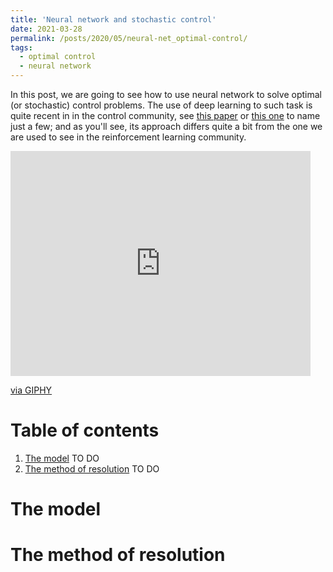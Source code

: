 ```yaml
---
title: 'Neural network and stochastic control'
date: 2021-03-28
permalink: /posts/2020/05/neural-net_optimal-control/
tags:
  - optimal control
  - neural network
---
```



In this post, we are going to see how to use neural network to solve optimal (or stochastic) control problems. The use of deep learning to such task is quite recent in in the control community, see [this paper](https://www.pnas.org/content/pnas/115/34/8505.full.pdf) or [this one](https://arxiv.org/pdf/1812.05916.pdf) to name just a few; and as you'll see, its approach differs quite a bit from the one we are used to see in the reinforcement learning community. 

<iframe src="https://giphy.com/embed/ix8yJ9ZwYW5zJprbTN" width="480" height="360" frameBorder="0" class="giphy-embed" allowFullScreen></iframe><p><a href="https://giphy.com/gifs/ix8yJ9ZwYW5zJprbTN">via GIPHY</a></p>


# Table of contents
1. [The model](#whatIs)
TO DO
2. [The method of resolution](#example)
TO DO


# The model 

# The method of resolution
